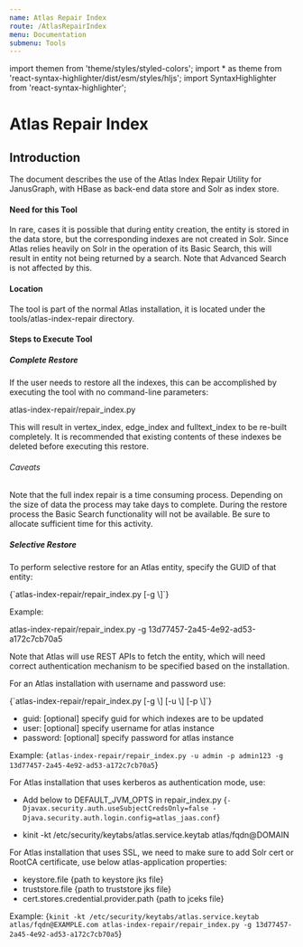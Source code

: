 ```yaml
---
name: Atlas Repair Index
route: /AtlasRepairIndex
menu: Documentation
submenu: Tools
---
```


import  themen  from 'theme/styles/styled-colors';
import  * as theme  from 'react-syntax-highlighter/dist/esm/styles/hljs';
import SyntaxHighlighter from 'react-syntax-highlighter';

# Atlas Repair Index

## Introduction

The document describes the use of the Atlas Index Repair Utility for JanusGraph, with HBase as back-end data store and Solr as index store.

#### Need for this Tool
In rare, cases it is possible that during entity creation, the entity is stored in the data store, but the corresponding indexes are not created in Solr. Since Atlas relies heavily on Solr in the operation of its Basic Search, this will result in entity not being returned by a search. Note that Advanced Search is not affected by this.

#### Location
The tool is part of the normal Atlas installation, it is located under the tools/atlas-index-repair directory.

#### Steps to Execute Tool

##### Complete Restore

If the user needs to restore all the indexes, this can be accomplished by executing the tool with no command-line parameters:

<SyntaxHighlighter wrapLines={true} language="powershell" style={theme.dark}>
atlas-index-repair/repair_index.py
</SyntaxHighlighter>

This will result in vertex_index, edge_index and fulltext_index to be re-built completely. It is recommended that existing contents of these indexes be deleted before executing this restore.

###### Caveats
Note that the full index repair is a time consuming process. Depending on the size of data the process may take days to complete. During the restore process the Basic Search functionality will not be available. Be sure to allocate sufficient time for this activity.

##### Selective Restore

To perform selective restore for an Atlas entity, specify the GUID of that entity:

<SyntaxHighlighter wrapLines={true} language="powershell" style={theme.dark}>
{`atlas-index-repair/repair_index.py [-g \<guid>]`}
</SyntaxHighlighter>

Example:

<SyntaxHighlighter wrapLines={true} language="powershell" style={theme.dark}>
atlas-index-repair/repair_index.py -g 13d77457-2a45-4e92-ad53-a172c7cb70a5
</SyntaxHighlighter>

Note that Atlas will use REST APIs to fetch the entity, which will need correct authentication mechanism to be specified based on the installation.

For an Atlas installation with username and password use:

<SyntaxHighlighter wrapLines={true} language="powershell" style={theme.dark}>
{`atlas-index-repair/repair_index.py [-g \<guid>] [-u \<user>] [-p \<password>]`}
</SyntaxHighlighter>

* guid: [optional] specify guid for which indexes are to be updated
* user: [optional] specify username for atlas instance
* password: [optional] specify password for atlas instance

Example:
<SyntaxHighlighter wrapLines={true} language="powershell" style={theme.dark}>
{`atlas-index-repair/repair_index.py -u admin -p admin123 -g
	13d77457-2a45-4e92-ad53-a172c7cb70a5`}
</SyntaxHighlighter>

For Atlas installation that uses kerberos as authentication mode,
use: 
  - Add below to DEFAULT_JVM_OPTS in repair_index.py
	<SyntaxHighlighter wrapLines={true} language="powershell" style={theme.dark}>
	{`-Djavax.security.auth.useSubjectCredsOnly=false -Djava.security.auth.login.config=atlas_jaas.conf`}
	</SyntaxHighlighter>
	  
  - kinit -kt /etc/security/keytabs/atlas.service.keytab atlas/fqdn@DOMAIN


For Atlas installation that uses SSL, we need to make sure to add Solr cert or RootCA certificate, use below atlas-application properties:
- keystore.file {path to keystore jks file}
- truststore.file {path to truststore jks file}
- cert.stores.credential.provider.path {path to jceks file}

Example:
<SyntaxHighlighter wrapLines={true} language="powershell" style={theme.dark}>
{`kinit -kt /etc/security/keytabs/atlas.service.keytab atlas/fqdn@EXAMPLE.com
	atlas-index-repair/repair_index.py -g 13d77457-2a45-4e92-ad53-a172c7cb70a5`}
</SyntaxHighlighter>
